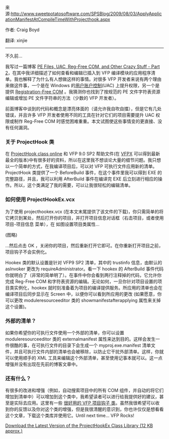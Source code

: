来源:http://www.sweetpotatosoftware.com/SPSBlog/2009/08/03/ApplyApplicationManifestAtCompileTimeWithProjecthook.aspx

作者: Craig Boyd

翻译: xinjie

---

不久前...

我写过一篇博客 [PE Files, UAC, Reg-Free COM, and Other Crazy Stuff - Part 2](http://www.sweetpotatosoftware.com/blog/index.php/2007/09/25/pe-files-uac-reg-free-com-and-other-crazy-stuff-part-2/)，在其中我详细描述了如何查看和编辑已插入到 VFP 编译模块的应用程序清单。我也解释了为什么有人想做这样的事情。对很多 VFP 开发者来说有两个理由来做这件事，一个是在 Windows 的[用户账户控制](http://en.wikipedia.org/wiki/User_Account_Control)(UAC) 上提升权限，另一个是提供 [Registration-Free COM](https://github.com/vfp9/My_Translation/blob/main/Other/%E9%80%83%E7%A6%BB%20DLL%20%E5%9C%B0%E7%8B%B1%E2%80%94%E2%80%94%E4%BD%BF%E7%94%A8%20ClickOnce%20%E5%92%8C%20Reg-Free%20COM%20%E7%AE%80%E5%8C%96%E5%BA%94%E7%94%A8%E7%A8%8B%E5%BA%8F%E9%83%A8%E7%BD%B2.rar) 。我猜测你也找到了按规范的 PE 文件字符表资源编辑或增加 PE 文件字符串的方法（少数的 VFP 开发者）。

前面博客中谈到的代码和概念是漂亮体面的（请允许我自吹自擂），但是它有几处错误，并且许多 VFP 开发者使用不同的工具在针对它们的项目需要提升 UAC 权限或制作 Reg-Free COM 时感觉困难重重。本文试图使这些事情变的更直接、没有任何漏洞。

### 关于 ProjectHook 类

在 [ProjectHook class online](http://books.google.com/books?id=wKNfTHRNkLAC&pg=PA479&lpg=PA479&dq=projecthook+class+foxpro&source=bl&ots=_Z80iZZq2G&sig=Dn1mNSJPdhr8mjevsRGa6uIg3Ko&hl=en&ei=qs12So_sBpKmNsu4ndAG&sa=X&oi=book_result&ct=result&resnum=1#v=onepage&q=pr) 和 VFP 9.0 SP2 帮助文件(在 [VFPX](https://vfpx.github.io/) 可以得到最新最全的版本)中有很多好的资料，所以在这里我不想谈论大量的细节问题。我只想以一个简单的方式，在我编译项目后，可以对 VFP 可执行文件应用新的清单。ProjectHook 类提供了一个  BeforeBuild 事件，在这个事件里我可以得到 EXE 的完整路径，并且，我可以利用 AfterBuild 事件在编译完 EXE 后立刻进行相应的操作。所以，这个类满足了我的需要，可以让我很轻松的编辑清单。

### 如何使用 ProjectHookEx.vcx

为了使用 projecthookex.vcx (在本文末尾提供了该文件的下载)，你只需简单的将它拷贝到某处，然后打开你的项目，并打开项目信息对话框（右击项目，或者使用 项目-项目信息 菜单），在 如图设置项目类属性...

(图略)


...然后点击 OK ，关闭你的项目，然后重新打开它即可。在你重新打开项目之前，项目钩子不会实例化。

 

Hookex 类的默认设置是针对 VFP9 SP2 清单，其中的 trustinfo 信息，由默认的 aslnvoker 更改为 requireAdministrator。看一下 hookex 的 AfterBuild 事件代码你就明白了（非常的简单明了）。在事件中你会看到两行注释掉的代码，它允许你完成 Reg-Free COM 和字符表资源的编辑。无论如何，一旦你针对项目设置的项目类实例化，hookex 就时刻准备着为项目的编译提供服务。所应用的清单也会在编译项目后同步显示在 Screen 中，以便你可以看到所应用的更改 (如果愿意，你可以更改 moduleresourceeditor 类的 showmanifestafterapplying 属性来关掉这个设置)。

 

### 外部的清单？

如果你希望你的可执行文件使用一个外部的清单，你可以设置 moduleresourceeditor 类的 externalmanifest 属性来达到目的。这样会发生一件很酷的事，在可执行文件的目录下会生成一个 myproj.exe.manifest 清单文件，并且可执行文件内部的清单也会被移除，以防止它干扰外部清单。这样，你就可以使用顺手的 XML 工具来编辑这个外部清单，甚至使用记事本就可以。这一点增强并没有出现在先前的博客文章中。

 

### 还有什么？

有很多的改进和增强（例如，自动搜索项目中的所有 COM 组件，并自动的将它们增加到清单中）可以增加到这个类中，我希望读者可以进行给我提供好的建议，甚至是实际去应用。这里有一些 [很好用的 VFP 项目钩子 类](http://fox.wikis.com/wc.dll?Wiki%7EProjectHookUses%7EVFP)。虽然我很希望可以收到你的反馈以及你对这个类的增强，但是我很清醒的意识到，你也许仅仅是想看看这个文章，下载这个类库并使用它。Until next time... VFP Rocks!

[Download the Latest Version of the ProjectHookEx Class Library (12 KB approx.)](http://www.sweetpotatosoftware.com/files/projecthookex.zip)
